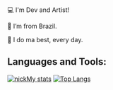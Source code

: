 :computer: I'm Dev and Artist!

:house_with_garden: I’m from Brazil.

:maple_leaf: I do ma best, every day.

## Languages and Tools:
[![nickMy stats](https://github-readme-stats.vercel.app/api?username=nicksMy&theme=midnight-purple)](https://github.com/nicksMy/github-readme-stats\n)
[![Top Langs](https://github-readme-stats.vercel.app/api/top-langs/?username=nicksMy&theme=midnight-purple)](https://github.com/nicksMy/github-readme-stats)

<!--
**nicksMy/nicksMy** is a ✨ _special_ ✨ repository because its `README.md` (this file) appears on your GitHub profile.

Here are some ideas to get you started:

- 🔭 I’m currently working on ...
- 🌱 I’m currently learning ...
- 👯 I’m looking to collaborate on ...
- 🤔 I’m looking for help with ...
- 💬 Ask me about ...
- 📫 How to reach me: ...
- 😄 Pronouns: ...
- ⚡ Fun fact: ...
-->
